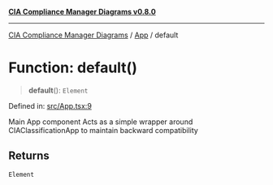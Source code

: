 [**CIA Compliance Manager Diagrams v0.8.0**](../../README.md)

***

[CIA Compliance Manager Diagrams](../../modules.md) / [App](../README.md) / default

# Function: default()

> **default**(): `Element`

Defined in: [src/App.tsx:9](https://github.com/Hack23/cia-compliance-manager/blob/fa2f95f029cdcd192b3882a37d0d34753edcd349/src/App.tsx#L9)

Main App component
Acts as a simple wrapper around CIAClassificationApp to maintain backward compatibility

## Returns

`Element`

